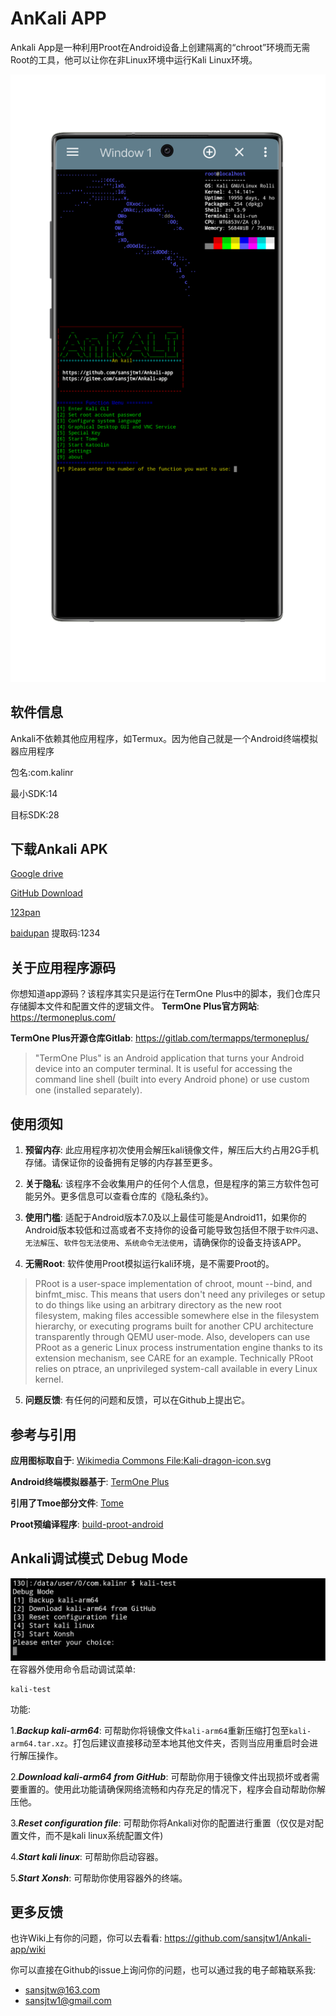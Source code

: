 # AnKali APP

Ankali App是一种利用Proot在Android设备上创建隔离的“chroot”环境而无需Root的工具，他可以让你在非Linux环境中运行Kali Linux环境。

![phone](picture/phone.png)

## 软件信息

Ankali不依赖其他应用程序，如Termux。因为他自己就是一个Android终端模拟器应用程序

包名:com.kalinr

最小SDK:14

目标SDK:28

## 下载Ankali APK
[Google drive](https://drive.google.com/drive/folders/1REO9a_jtFE65XNc5nu0sY4mTp_pVH5Qh?usp=drive_link)

[GitHub Download](https://github.com/sansjtw1/Ankali-app/releases)

[123pan](https://www.123pan.com/s/QSZRVv-rGH43)

[baidupan](https://pan.baidu.com/s/1m6pYDJavd45Cler6B9DkbA ) 提取码:1234

## 关于应用程序源码

你想知道app源码？该程序其实只是运行在TermOne Plus中的脚本，我们仓库只存储脚本文件和配置文件的逻辑文件。
**TermOne Plus官方网站**: https://termoneplus.com/

**TermOne Plus开源仓库Gitlab**: https://gitlab.com/termapps/termoneplus/

>"TermOne Plus" is an Android application that turns your Android device into an computer terminal. It is useful for accessing the command line shell (built into every Android phone) or use custom one (installed separately).


## 使用须知

1. **预留内存**: 此应用程序初次使用会解压kali镜像文件，解压后大约占用2G手机存储。请保证你的设备拥有足够的内存甚至更多。

2. **关于隐私**: 该程序不会收集用户的任何个人信息，但是程序的第三方软件包可能另外。更多信息可以查看仓库的《隐私条约》。

3. **使用门槛**: 适配于Android版本7.0及以上最佳可能是Android11，如果你的Android版本较低和过高或者不支持你的设备可能导致包括但不限于`软件闪退`、`无法解压`、`软件包无法使用`、`系统命令无法使用`，请确保你的设备支持该APP。

4. **无需Root**: 软件使用Proot模拟运行kali环境，是不需要Proot的。
>PRoot is a user-space implementation of chroot, mount --bind, and binfmt_misc. This means that users don't need any privileges or setup to do things like using an arbitrary directory as the new root filesystem, making files accessible somewhere else in the filesystem hierarchy, or executing programs built for another CPU architecture transparently through QEMU user-mode. Also, developers can use PRoot as a generic Linux process instrumentation engine thanks to its extension mechanism, see CARE for an example. Technically PRoot relies on ptrace, an unprivileged system-call available in every Linux kernel.

5. **问题反馈**: 有任何的问题和反馈，可以在Github上提出它。

## 参考与引用

**应用图标取自于**: [Wikimedia Commons File:Kali-dragon-icon.svg](https://commons.m.wikimedia.org/wiki/File:Kali-dragon-icon.svg)

**Android终端模拟器基于**: [TermOne Plus](https://termoneplus.com/)

**引用了Tmoe部分文件**: [Tome](https://github.com/2moe/tmoe)

**Proot预编译程序**: [build-proot-android](https://github.com/green-green-avk/build-proot-android)

## Ankali调试模式 Debug Mode
![Debug Mode](picture/test.png)
在容器外使用命令启动调试菜单:
```
kali-test
```
功能:

1.***Backup kali-arm64***: 可帮助你将镜像文件`kali-arm64`重新压缩打包至`kali-arm64.tar.xz`。打包后建议直接移动至本地其他文件夹，否则当应用重启时会进行解压操作。

2.***Download kali-arm64 from GitHub***: 可帮助你用于镜像文件出现损坏或者需要重置的。使用此功能请确保网络流畅和内存充足的情况下，程序会自动帮助你解压他。

3.***Reset configuration file***: 可帮助你将Ankali对你的配置进行重置（仅仅是对配置文件，而不是kali linux系统配置文件)

4.***Start kali linux***: 可帮助你启动容器。

5.***Start Xonsh***: 可帮助你使用容器外的终端。

## 更多反馈
也许Wiki上有你的问题，你可以去看看:
https://github.com/sansjtw1/Ankali-app/wiki

你可以直接在Github的issue上询问你的问题，也可以通过我的电子邮箱联系我:
- sansjtw@163.com
- sansjtw1@gmail.com
